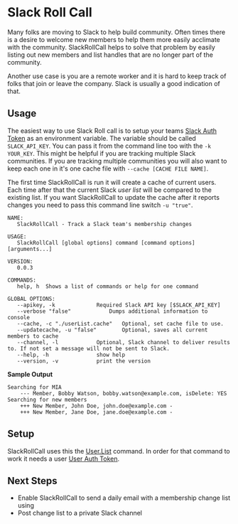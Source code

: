 # Slack Roll Call

Many folks are moving to Slack to help build community. Often times there is a desire to welcome new members to help them more easily acclimate with the community. SlackRollCall helps to solve that problem by easily listing out new members and list handles that are no longer part of the community.

Another use case is you are a remote worker and it is hard to keep track of folks that join or leave the company. Slack is usually a good indication of that.


## Usage

The easiest way to use Slack Roll call is to setup your teams [Slack Auth Token](https://api.slack.com/docs/oauth-test-tokens) as an environment variable. The variable should be called `SLACK_API_KEY`. You can pass it from the command line too with the `-k YOUR_KEY`. This might be helpful if you are tracking multiple Slack communities. If you are tracking multiple communities you will also want to keep each one in it's one cache file with `--cache [CACHE FILE NAME]`.


The first time SlackRollCall is run it will create a cache of current users. Each time after that the current Slack _user list_ will be compared to the existing list. If you want SlackRollCall to update the cache after it reports changes you need to pass this command line switch `-u "true"`.




```
NAME:
   SlackRollCall - Track a Slack team's membership changes

USAGE:
   SlackRollCall [global options] command [command options] [arguments...]
   
VERSION:
   0.0.3
   
COMMANDS:
   help, h	Shows a list of commands or help for one command
   
GLOBAL OPTIONS:
   --apikey, -k 			Required Slack API key [$SLACK_API_KEY]
   --verbose "false"			Dumps additional information to console
   --cache, -c "./userList.cache"	Optional, set cache file to use.
   --updatecache, -u "false"		Optional, saves all current members to cache
   --channel, -l 			Optional, Slack channel to deliver results to. If not set a message will not be sent to Slack.
   --help, -h				show help
   --version, -v			print the version

```


**Sample Output**

```
Searching for MIA
	--- Member, Bobby Watson, bobby.watson@example.com, isDelete: YES
Searching for new members
	+++ New Member, John Doe, john.doe@example.com - 
	+++ New Member, Jane Doe, jane.doe@example.com - 
```

## Setup

SlackRollCall uses this the [User.List](https://api.slack.com/methods/users.list) command. In order for that command to work it needs a user [User Auth Token](https://api.slack.com/docs/oauth-test-tokens).


## Next Steps

* Enable SlackRollCall to send a daily email with a membership change list using
* Post change list to a private Slack channel



